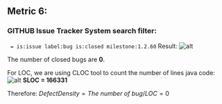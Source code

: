 ## Metric 6:

### GITHUB Issue Tracker System search filter:
` = is:issue label:bug is:closed milestone:1.2.60`
Result:
![alt](https://i.imgur.com/MRs4G3h.png)

The number of closed bugs are **0**.

For LOC, we are using CLOC tool to count the number of lines java code:
![alt](https://i.imgur.com/SitB5Ps.png)
**SLOC = 166331**

Therefore:
$Defect Density = The\ number\ of \ bug / LOC = 0$
